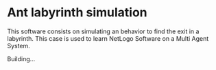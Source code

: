 Ant labyrinth simulation
==========================

This software consists on simulating an behavior to find the exit in a labyrinth. This case is used to learn NetLogo Software on a Multi Agent System.

Building...
